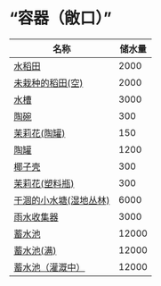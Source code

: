 # “容器（敞口）”  
名称  |  储水量  
----  |  ----  
[水稻田](RicePaddy.md)  |  2000  
[未栽种的稻田(空)](RicePaddyEmpty.md)  |  2000  
[水槽](WateringTrough.md)  |  3000  
[陶碗](ClayBowl.md)  |  300  
[茉莉花(陶罐)](ClayJarJasmine.md)  |  150  
[陶罐](ClayVase.md)  |  1200  
[椰子壳](CoconutShell.md)  |  300  
[茉莉花(塑料瓶)](PlasticBottleJasmine.md)  |  300  
[干涸的小水塘(湿地丛林)](Puddle.md)  |  6000  
[雨水收集器](RainCatcher.md)  |  3000  
[蓄水池](WaterReservoir.md)  |  12000  
[蓄水池(满)](WaterReservoirFull.md)  |  12000  
[蓄水池（灌溉中）](WaterReservoirIrrigating.md)  |  12000  

